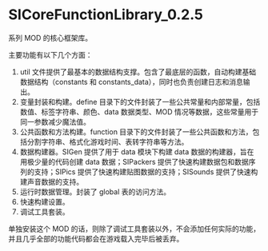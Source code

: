 # SICoreFunctionLibrary_0.2.5
系列 MOD 的核心框架库。

主要功能有以下几个方面：
1. util 文件提供了最基本的数据结构支撑。包含了最底层的函数，自动构建基础数据结构（constants 和 constants_data），同时也负责创建日志和消息输出。
2. 变量封装和构建。define 目录下的文件封装了一些公共常量和内部常量，包括数值、标签字符串、颜色、data 数据类型、MOD 情况等数据，这些常量用于同一参数减少魔法值。
3. 公共函数和方法构建。function 目录下的文件封装了一些公共函数和方法，包括分割字符串、格式化游戏时间、表转字符串等方法。
4. 数据构建器。SIGen 提供了用于 data 模块下构建 data 数据的构建器，旨在用极少量的代码创建 data 数据；SIPackers 提供了快速构建数据包和数据序列的支持；SIPics 提供了快速构建贴图数据的支持；SISounds 提供了快速构建声音数据的支持。
5. 运行时数据管理。封装了 global 表的访问方法。
6. 快速构建设置。
7. 调试工具套装。

单独安装这个 MOD 的话，则除了调试工具套装以外，不会添加任何实际的功能，并且几乎全部的功能代码都会在游戏载入完毕后被丢弃。
